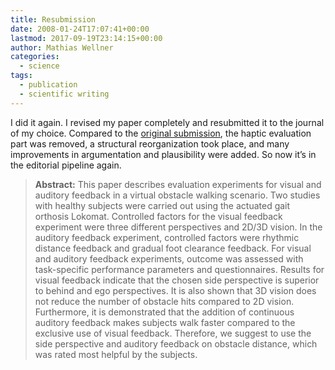```yaml
---
title: Resubmission
date: 2008-01-24T17:07:41+00:00
lastmod: 2017-09-19T23:14:15+00:00
author: Mathias Wellner
categories:
  - science
tags:
  - publication
  - scientific writing
---
```

I did it again. I revised my paper completely and resubmitted it to the journal of my choice. Compared to the [original submission](http://www.mwellner.de/2007/08/29/paper-submission/), the haptic evaluation part was removed, a structural reorganization took place, and many improvements in argumentation and plausibility were added. So now it&#8217;s in the editorial pipeline again.

> **Abstract:** This paper describes evaluation experiments for visual and auditory feedback in a virtual obstacle walking scenario. Two studies with healthy subjects were carried out using the actuated gait orthosis Lokomat. Controlled factors for the visual feedback experiment were three different perspectives and 2D/3D vision. In the auditory feedback experiment, controlled factors were rhythmic distance feedback and gradual foot clearance feedback. For visual and auditory feedback experiments, outcome was assessed with task-specific performance parameters and questionnaires. Results for visual feedback indicate that the chosen side perspective is superior to behind and ego perspectives. It is also shown that 3D vision does not reduce the number of obstacle hits compared to 2D vision. Furthermore, it is demonstrated that the addition of continuous auditory feedback makes subjects walk faster compared to the exclusive use of visual feedback. Therefore, we suggest to use the side perspective and auditory feedback on obstacle distance, which was rated most helpful by the subjects.